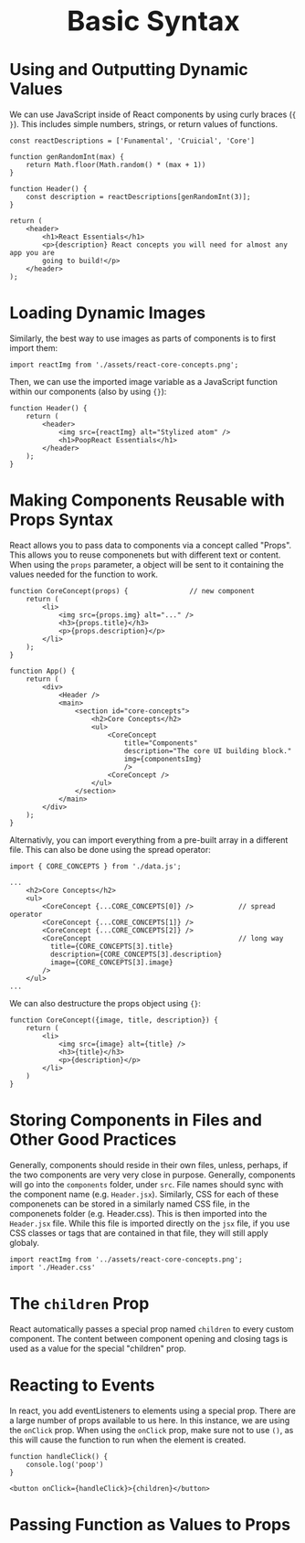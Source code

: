 <h1 style='text-align:center;font-size:3rem;'>Basic Syntax</h1>

# Using and Outputting Dynamic Values

We can use JavaScript inside of React components by using curly braces (`{ }`). This includes simple numbers, strings, or return values of functions.

    const reactDescriptions = ['Funamental', 'Cruicial', 'Core']

    function genRandomInt(max) {
        return Math.floor(Math.random() * (max + 1))
    }

    function Header() {
        const description = reactDescriptions[genRandomInt(3)];
    }

    return (
        <header>
            <h1>React Essentials</h1>
            <p>{description} React concepts you will need for almost any app you are
            going to build!</p>
        </header>
    );

# Loading Dynamic Images

Similarly, the best way to use images as parts of components is to first import them:

    import reactImg from './assets/react-core-concepts.png';

Then, we can use the imported image variable as a JavaScript function within our components (also by using `{}`):

    function Header() {
        return (
            <header>
                <img src={reactImg} alt="Stylized atom" />
                <h1>PoopReact Essentials</h1>
            </header>
        );
    }

# Making Components Reusable with Props Syntax

React allows you to pass data to components via a concept called "Props". This allows you to reuse componenets but with different text or content. When using the `props` parameter, a object will be sent to it containing the values needed for the function to work.

    function CoreConcept(props) {               // new component
        return (
            <li>
                <img src={props.img} alt="..." />
                <h3>{props.title}</h3>
                <p>{props.description}</p>
            </li>
        );
    }

    function App() {
        return (
            <div>
                <Header />
                <main>
                    <section id="core-concepts">
                        <h2>Core Concepts</h2>
                        <ul>
                            <CoreConcept
                                title="Components"
                                description="The core UI building block."
                                img={componentsImg}
                                />
                            <CoreConcept />
                        </ul>
                    </section>
                </main>
            </div>
        );
    }

Alternativly, you can import everything from a pre-built array in a different file. This can also be done using the spread operator:

    import { CORE_CONCEPTS } from './data.js';

    ...
        <h2>Core Concepts</h2>
        <ul>
            <CoreConcept {...CORE_CONCEPTS[0]} />           // spread operator
            <CoreConcept {...CORE_CONCEPTS[1]} />
            <CoreConcept {...CORE_CONCEPTS[2]} />
            <CoreConcept                                    // long way
              title={CORE_CONCEPTS[3].title}
              description={CORE_CONCEPTS[3].description}
              image={CORE_CONCEPTS[3].image}
            />
        </ul>
    ...

We can also destructure the props object using `{}`:

    function CoreConcept({image, title, description}) {
        return (
            <li>
                <img src={image} alt={title} />
                <h3>{title}</h3>
                <p>{description}</p>
            </li>
        )
    }

# Storing Components in Files and Other Good Practices

Generally, components should reside in their own files, unless, perhaps, if the two components are very very close in purpose. Generally, components will go into the `components` folder, under `src`. File names should sync with the component name (e.g. `Header.jsx`). Similarly, CSS for each of these componenets can be stored in a similarly named CSS file, in the componenets folder (e.g. Header.css). This is then imported into the `Header.jsx` file. While this file is imported directly on the `jsx` file, if you use CSS classes or tags that are contained in that file, they will still apply globaly.

    import reactImg from '../assets/react-core-concepts.png';
    import './Header.css'

# The `children` Prop

React automatically passes a special prop named `children` to every custom component. The content between component opening and closing tags is used as a value for the special "children" prop.

# Reacting to Events

In react, you add eventListeners to elements using a special prop. There are a large number of props available to us here. In this instance, we are using the `onClick` prop. When using the `onClick` prop, make sure not to use `()`, as this will cause the function to run when the element is created.

    function handleClick() {
        console.log('poop')
    }

    <button onClick={handleClick}>{children}</button>

# Passing Function as Values to Props
